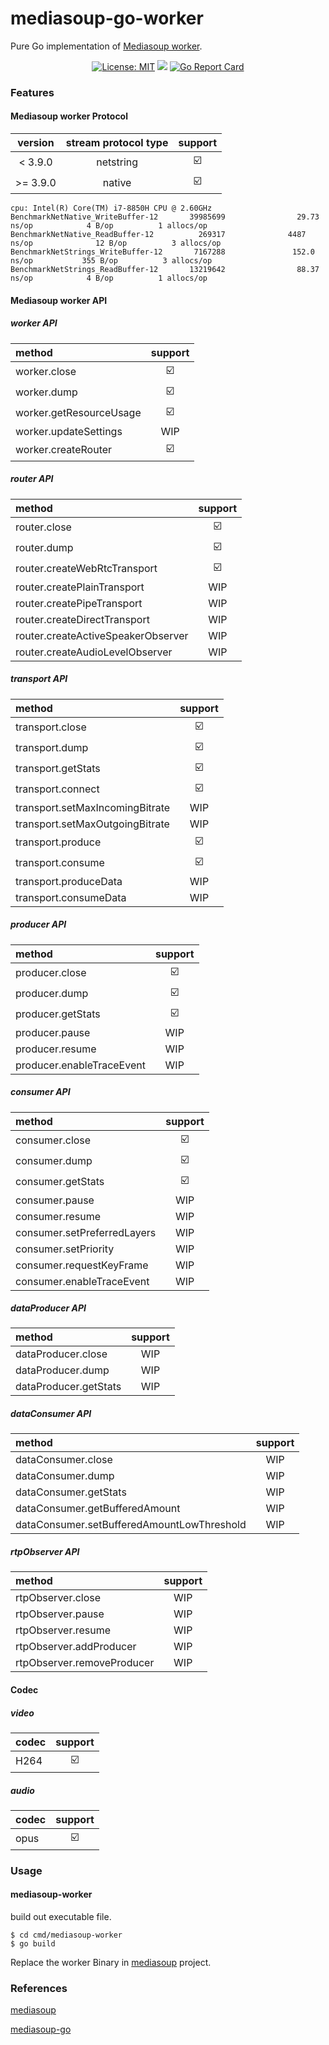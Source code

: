 # mediasoup-go-worker
Pure Go implementation of [Mediasoup worker](https://github.com/versatica/mediasoup).


<p align="center">
<a href="LICENSE"><img src="https://img.shields.io/badge/License-MIT-yellow.svg" alt="License: MIT"></a>
<a href="Language"><img src="https://img.shields.io/badge/language-golang-green.svg"></a>
<a href="https://goreportcard.com/report/github.com/byyam/mediasoup-go-worker"><img src="https://goreportcard.com/badge/github.com/byyam/mediasoup-go-worker" alt="Go Report Card"></a>
</p>


### Features
#### Mediasoup worker Protocol

|  version  | stream protocol type |         support         |
|:---------:|:--------------------:|:-----------------------:|
|  < 3.9.0  |      netstring       | :ballot_box_with_check: |
| \>= 3.9.0 |        native        | :ballot_box_with_check: |


~~~shell
cpu: Intel(R) Core(TM) i7-8850H CPU @ 2.60GHz
BenchmarkNetNative_WriteBuffer-12       39985699                29.73 ns/op            4 B/op          1 allocs/op
BenchmarkNetNative_ReadBuffer-12          269317              4487 ns/op              12 B/op          3 allocs/op
BenchmarkNetStrings_WriteBuffer-12       7167288               152.0 ns/op           355 B/op          3 allocs/op
BenchmarkNetStrings_ReadBuffer-12       13219642                88.37 ns/op            4 B/op          1 allocs/op
~~~

#### Mediasoup worker API

##### worker API

| method                  |         support         |
|:------------------------|:-----------------------:|
| worker.close            | :ballot_box_with_check: |
| worker.dump             | :ballot_box_with_check: |
| worker.getResourceUsage | :ballot_box_with_check: |
| worker.updateSettings   |           WIP           |
| worker.createRouter     | :ballot_box_with_check: |


##### router API

| method                             |         support         |
|:-----------------------------------|:-----------------------:|
| router.close                       | :ballot_box_with_check: |
| router.dump                        | :ballot_box_with_check: |
| router.createWebRtcTransport       | :ballot_box_with_check: |
| router.createPlainTransport        |           WIP           |
| router.createPipeTransport         |           WIP           |
| router.createDirectTransport       |           WIP           |
| router.createActiveSpeakerObserver |           WIP           |
| router.createAudioLevelObserver    |           WIP           |


##### transport API

| method                          |         support         |
|:--------------------------------|:-----------------------:|
| transport.close                 | :ballot_box_with_check: |
| transport.dump                  | :ballot_box_with_check: |
| transport.getStats              | :ballot_box_with_check: |
| transport.connect               | :ballot_box_with_check: |
| transport.setMaxIncomingBitrate |           WIP           |
| transport.setMaxOutgoingBitrate |           WIP           |
| transport.produce               | :ballot_box_with_check: |
| transport.consume               | :ballot_box_with_check: |
| transport.produceData           |           WIP           |
| transport.consumeData           |           WIP           |


##### producer API

| method                    |         support         |
|:--------------------------|:-----------------------:|
| producer.close            | :ballot_box_with_check: |
| producer.dump             | :ballot_box_with_check: |
| producer.getStats         | :ballot_box_with_check: |
| producer.pause            |           WIP           |
| producer.resume           |           WIP           |
| producer.enableTraceEvent |           WIP           |


##### consumer API

| method                      |         support         |
|:----------------------------|:-----------------------:|
| consumer.close              | :ballot_box_with_check: |
| consumer.dump               | :ballot_box_with_check: |
| consumer.getStats           | :ballot_box_with_check: |
| consumer.pause              |           WIP           |
| consumer.resume             |           WIP           |
| consumer.setPreferredLayers |           WIP           |
| consumer.setPriority        |           WIP           |
| consumer.requestKeyFrame    |           WIP           |
| consumer.enableTraceEvent   |           WIP           |


##### dataProducer API

| method                | support |
|:----------------------|:-------:|
| dataProducer.close    |   WIP   |
| dataProducer.dump     |   WIP   |
| dataProducer.getStats |   WIP   |


##### dataConsumer API

| method                                     | support |
|:-------------------------------------------|:-------:|
| dataConsumer.close                         |   WIP   |
| dataConsumer.dump                          |   WIP   |
| dataConsumer.getStats                      |   WIP   |
| dataConsumer.getBufferedAmount             |   WIP   |
| dataConsumer.setBufferedAmountLowThreshold |   WIP   |


##### rtpObserver API

| method                             | support |
|:-----------------------------------|:-------:|
| rtpObserver.close                  |   WIP   |
| rtpObserver.pause                  |   WIP   |
| rtpObserver.resume                 |   WIP   |
| rtpObserver.addProducer            |   WIP   |
| rtpObserver.removeProducer         |   WIP   |


#### Codec

##### video

| codec                     |         support         |
|:--------------------------|:-----------------------:|
| H264                      | :ballot_box_with_check: |

##### audio

| codec |         support         |
|:------|:-----------------------:|
| opus  | :ballot_box_with_check: |



### Usage

#### mediasoup-worker

build out executable file.

``` shell
$ cd cmd/mediasoup-worker
$ go build
```

Replace the worker Binary in [mediasoup](https://github.com/versatica/mediasoup) project.


### References

[mediasoup](https://github.com/versatica/mediasoup)

[mediasoup-go](https://pkg.go.dev/github.com/jiyeyuran/mediasoup-go)
